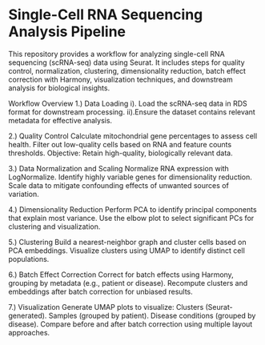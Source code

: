 # Single-Cell RNA Sequencing Analysis Pipeline

This repository provides a workflow for analyzing single-cell RNA sequencing (scRNA-seq) data using Seurat. It includes steps for quality control, normalization, clustering, dimensionality reduction, batch effect correction with Harmony, visualization techniques, and downstream analysis for biological insights.

Workflow Overview
1.) Data Loading
  i). Load the scRNA-seq data in RDS format for downstream processing.
  ii).Ensure the dataset contains relevant metadata for effective analysis.

2.) Quality Control
  Calculate mitochondrial gene percentages to assess cell health.
  Filter out low-quality cells based on RNA and feature counts thresholds.
  Objective: Retain high-quality, biologically relevant data.

3.) Data Normalization and Scaling
  Normalize RNA expression with LogNormalize.
  Identify highly variable genes for dimensionality reduction.
  Scale data to mitigate confounding effects of unwanted sources of variation.

4.) Dimensionality Reduction
  Perform PCA to identify principal components that explain most variance.
  Use the elbow plot to select significant PCs for clustering and visualization.

5.) Clustering
  Build a nearest-neighbor graph and cluster cells based on PCA embeddings.
  Visualize clusters using UMAP to identify distinct cell populations.

6.) Batch Effect Correction
  Correct for batch effects using Harmony, grouping by metadata (e.g., patient or disease).
  Recompute clusters and embeddings after batch correction for unbiased results.

7.) Visualization
  Generate UMAP plots to visualize:
  Clusters (Seurat-generated).
  Samples (grouped by patient).
  Disease conditions (grouped by disease).
  Compare before and after batch correction using multiple layout approaches.
